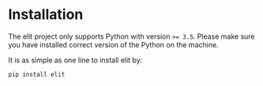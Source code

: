 Installation
=================

The elit project only supports Python with version `>= 3.5`. Please make sure you have installed correct version of the Python on the machine.

It is as simple as one line to install elit by:

```
pip install elit
```
